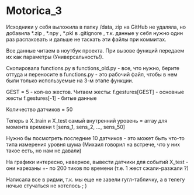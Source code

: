 # Motorica_3

Исходники у себя выложила в папку /data, zip на GitHub не удаляла, но добавила *.zip , *.npy , *.pkl в .gitignore , т.к. данные у себя нужно один раз распаковать и дальше не таскать эти файлы при коммитах.

Все данные читаем в ноутбук проекта. При вызове функций передаем их как параметры (Универсальность!).

Скопировала functions.py в functions_old.py - все, что нужно, берите оттуда и переносите в functions.py - это рабочий файл, чтобы в нем были только используемые на 3-м этапе функции.

GEST = 5 - кол-во жестов. Читаем жесты:
f.gestures[GEST] - основные жесты
f.gestures[-1] - битые данные

Количество датчиков = 50

Теперь в X_train и X_test самый внутренний уровень = array для момента времени t 
[sens_1, sens_2, ..., sens_50]

Нужно бы посмотреть последние 10 датчиков - это может быть что-то типа измерения уровня шума (Михаил говорил на встрече, что у них такое есть, но нам не давали)

На графики интересно, наверное, вывести датчики для событий X_test - они нарезаны +- по 200 тиков по времени (т.е. 1 жест сжали-разжали ?)

Написала все в ридми, т.к. мы еще не завели гугл-табличку, а в телегу ночью стучаться не хотелось ; )